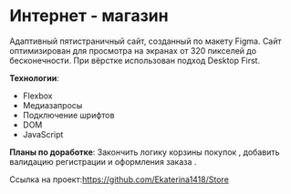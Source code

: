 # Интернет - магазин

Адаптивный пятистраничный сайт, созданный по макету Figma. Сайт оптимизирован для просмотра на экранах от 320 пикселей до бесконечности. 
При вёрстке использован подход Desktop First.

__Технологии__:
+ Flexbox
+ Медиазапросы
+ Подключение шрифтов
+ DOM
+ JavaScript


**Планы по доработке**: Закончить логику корзины покупок , добавить валидацию регистрации  и оформления заказа .

Ссылка на проект:https://github.com/Ekaterina1418/Store

